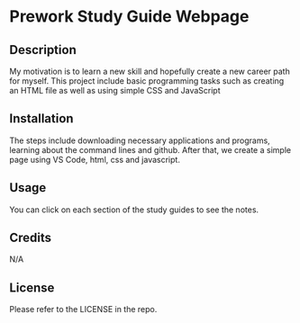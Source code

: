 # Prework Study Guide Webpage

## Description

 My motivation is to learn a new skill and hopefully create a new career path for myself. This project include basic programming tasks such as creating an HTML file as well as using simple CSS and JavaScript 


## Installation

The steps include downloading necessary applications and programs, learning about the command lines and github. After that, we create a simple page using VS Code, html, css and javascript.

## Usage

You can click on each section of the study guides to see the notes.

## Credits

N/A

## License

Please refer to the LICENSE in the repo.



